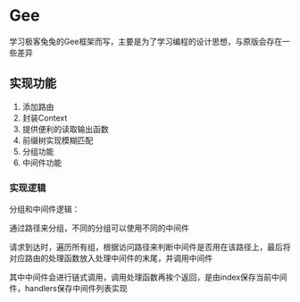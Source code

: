 # Gee

学习极客兔兔的Gee框架而写，主要是为了学习编程的设计思想，与原版会存在一些差异

## 实现功能

1. 添加路由
2. 封装Context
3. 提供便利的读取输出函数
4. 前缀树实现模糊匹配
5. 分组功能
6. 中间件功能

### 实现逻辑

分组和中间件逻辑：

通过路径来分组，不同的分组可以使用不同的中间件

请求到达时，遍历所有组，根据访问路径来判断中间件是否用在该路径上，最后将对应路由的处理函数放入处理中间件的末尾，并调用中间件

其中中间件会进行链式调用，调用处理函数再挨个返回，是由index保存当前中间件，handlers保存中间件列表实现